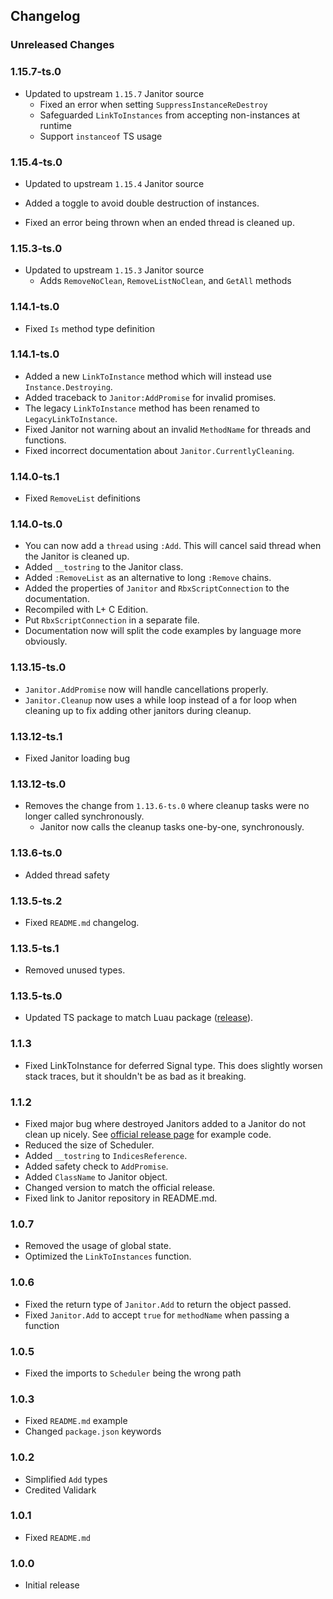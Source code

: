 ## Changelog

### Unreleased Changes

### 1.15.7-ts.0
- Updated to upstream `1.15.7` Janitor source
	- Fixed an error when setting `SuppressInstanceReDestroy`
	- Safeguarded `LinkToInstances` from accepting non-instances at runtime
	- Support `instanceof` TS usage

### 1.15.4-ts.0

- Updated to upstream `1.15.4` Janitor source

 - Added a toggle to avoid double destruction of instances.
 - Fixed an error being thrown when an ended thread is cleaned up.

### 1.15.3-ts.0

- Updated to upstream `1.15.3` Janitor source
  - Adds `RemoveNoClean`, `RemoveListNoClean`, and `GetAll` methods

### 1.14.1-ts.0

- Fixed `Is` method type definition

### 1.14.1-ts.0

- Added a new `LinkToInstance` method which will instead use `Instance.Destroying`.
- Added traceback to `Janitor:AddPromise` for invalid promises.
- The legacy `LinkToInstance` method has been renamed to `LegacyLinkToInstance`.
- Fixed Janitor not warning about an invalid `MethodName` for threads and functions.
- Fixed incorrect documentation about `Janitor.CurrentlyCleaning`.

### 1.14.0-ts.1

- Fixed `RemoveList` definitions

### 1.14.0-ts.0

- You can now add a `thread` using `:Add`. This will cancel said thread when the Janitor is cleaned up.
- Added `__tostring` to the Janitor class.
- Added `:RemoveList` as an alternative to long `:Remove` chains.
- Added the properties of `Janitor` and `RbxScriptConnection` to the documentation.
- Recompiled with L+ C Edition.
- Put `RbxScriptConnection` in a separate file.
- Documentation now will split the code examples by language more obviously.

### 1.13.15-ts.0

- `Janitor.AddPromise` now will handle cancellations properly.
- `Janitor.Cleanup` now uses a while loop instead of a for loop when cleaning up to fix adding other janitors during cleanup.

### 1.13.12-ts.1

- Fixed Janitor loading bug

### 1.13.12-ts.0

- Removes the change from `1.13.6-ts.0` where cleanup tasks were no longer called synchronously.
  - Janitor now calls the cleanup tasks one-by-one, synchronously.

### 1.13.6-ts.0

- Added thread safety

### 1.13.5-ts.2

- Fixed `README.md` changelog.

### 1.13.5-ts.1

- Removed unused types.

### 1.13.5-ts.0

- Updated TS package to match Luau package ([release](https://github.com/howmanysmall/Janitor/releases/tag/1.13.5)).

### 1.1.3

- Fixed LinkToInstance for deferred Signal type. This does slightly worsen stack traces, but it shouldn't be as bad as it breaking.

### 1.1.2

- Fixed major bug where destroyed Janitors added to a Janitor do not clean up nicely. See [official release page](https://github.com/howmanysmall/Janitor/releases/tag/1.1.2) for example code.
- Reduced the size of Scheduler.
- Added `__tostring` to `IndicesReference`.
- Added safety check to `AddPromise`.
- Added `ClassName` to Janitor object.
- Changed version to match the official release.
- Fixed link to Janitor repository in README.md.

### 1.0.7

- Removed the usage of global state.
- Optimized the `LinkToInstances` function.

### 1.0.6

- Fixed the return type of `Janitor.Add` to return the object passed.
- Fixed `Janitor.Add` to accept `true` for `methodName` when passing a function

### 1.0.5

- Fixed the imports to `Scheduler` being the wrong path

### 1.0.3

- Fixed `README.md` example
- Changed `package.json` keywords

### 1.0.2

- Simplified `Add` types
- Credited Validark

### 1.0.1

- Fixed `README.md`

### 1.0.0

- Initial release
